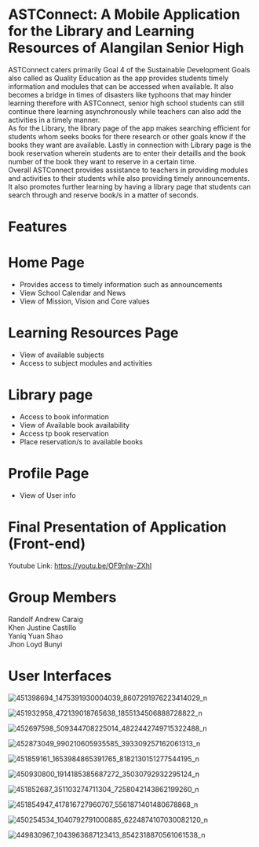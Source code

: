 # ASTConnect: A Mobile Application for the Library and Learning Resources of Alangilan Senior High
ASTConnect caters primarily Goal 4 of the Sustainable Development Goals also called as Quality Education as the app provides students timely information and modules that can be accessed when available. It also becomes a bridge in times of disasters like typhoons that may hinder learning therefore with ASTConnect, senior high school students can still continue there learning asynchronously while teachers can also add the activities in a timely manner. <br>As for the Library, the library page of the app makes searching efficient for students whom seeks books for there research or other goals know if the books they want are available. Lastly in connection with Library page is the book reservation wherein students are to enter their detaills and the book number of the book they want to reserve in a certain time.<br>
Overall ASTConnect provides assistance to teachers in providing modules and activities to their students while also providing timely announcements. It also promotes further learning by having a library page that students can search through and reserve book/s in a matter of seconds. 

# Features
# Home Page
- Provides access to timely information such as announcements<br>
- View School Calendar and News<br>
- View of Mission, Vision and Core values<br>
#  Learning Resources Page
- View of available subjects<br>
- Access to subject modules and activities<br>
#  Library page
- Access to book information<br>
- View of Available book availability<br>
- Access tp book reservation<br>
- Place reservation/s to available books<br>
#  Profile Page
- View of User info<br>
# Final Presentation of Application (Front-end)
Youtube Link: https://youtu.be/OF9nIw-ZXhI<br>

# Group Members
Randolf Andrew Caraig<br>
Khen Justine Castillo<br>
Yaniq Yuan Shao<br>
Jhon Loyd Bunyi<br>

# User Interfaces
![451398694_1475391930004039_8607291976223414029_n](https://github.com/user-attachments/assets/a8ab9d00-c4a8-4492-8e2a-1ecd8f0c2f44)

![451932958_472139018765638_1855134506888728822_n](https://github.com/user-attachments/assets/feaa8480-1f5d-496b-836e-464092a22fe9)

![452697598_509344708225014_4822442749715322488_n](https://github.com/user-attachments/assets/9e527926-4817-4f76-9d3e-2045b10b5f24)

![452873049_990210605935585_393309257162061313_n](https://github.com/user-attachments/assets/5ed88906-902f-4418-9408-f7ea86a6700d)

![451859161_1653984865391765_8182130151277544195_n](https://github.com/user-attachments/assets/51add8a1-6d71-4812-9c71-f2921b9adff8)

![450930800_1914185385687272_35030792932295124_n](https://github.com/user-attachments/assets/85f78217-b051-4855-885c-54514a818369)

![451852687_351103274711304_7258042143862199260_n](https://github.com/user-attachments/assets/e865bda7-7ed4-4757-b005-7292a0c9ab9b)

![451854947_417816727960707_5561871401480678868_n](https://github.com/user-attachments/assets/abeb56dd-e48d-479d-8730-227172b5b2a9)

![450254534_1040792791000885_6224874107030082120_n](https://github.com/user-attachments/assets/d27843cd-a80d-4d1f-a040-af09a1f5529c)

![449830967_1043963687123413_8542318870561061538_n](https://github.com/user-attachments/assets/d1393438-886e-4adb-9c09-f827e5b02082)




